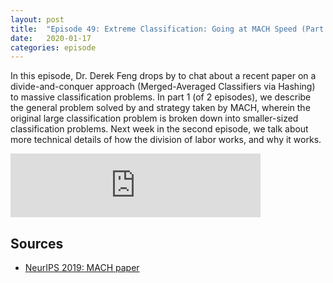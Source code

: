 ```yaml
---
layout: post
title:  "Episode 49: Extreme Classification: Going at MACH Speed (Part 1)"
date:   2020-01-17
categories: episode
---
```


In this episode, Dr. Derek Feng drops by to chat about a recent paper on a divide-and-conquer approach (Merged-Averaged Classifiers via Hashing) to massive classification problems. In part 1 (of 2 episodes), we describe the general problem solved by and strategy taken by MACH, wherein the original large classification problem is broken down into smaller-sized classification problems. Next week in the second episode, we talk about more technical details of how the division of labor works, and why it works.

<iframe src="https://anchor.fm/databytes/embed/episodes/49-Extreme-Classification-Going-at-MACH-Speed-Part-1-ea7uiq" height="102px" width="400px" frameborder="0" scrolling="no"></iframe>

## Sources

* [NeurIPS 2019: MACH paper](https://arxiv.org/pdf/1910.13830.pdf)